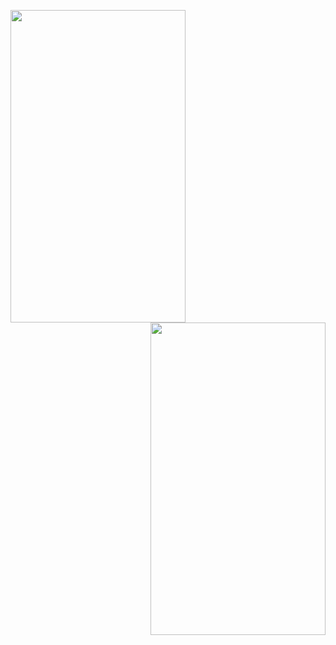<img src="https://user-images.githubusercontent.com/38129975/59324384-55c2fc80-8cfc-11e9-9d92-c975d1092828.jpeg" width="280px" height="500px"><img src="https://user-images.githubusercontent.com/38129975/59324392-5fe4fb00-8cfc-11e9-9b7e-5430a87eeaea.jpeg" width="280px" height="500px" align="right">
